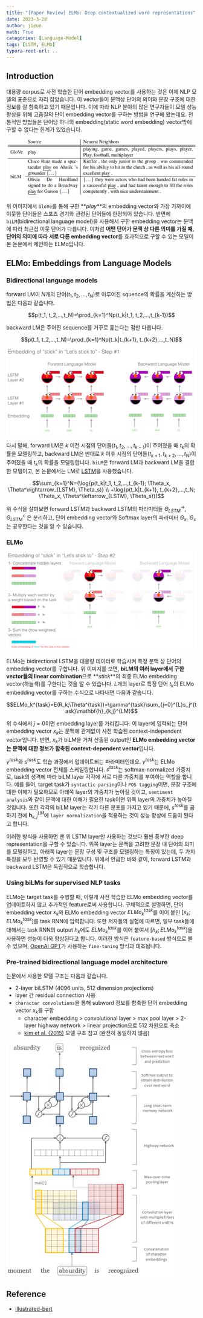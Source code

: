 ```yaml
---
title: "[Paper Review] ELMo: Deep contextualized word representations"
date: 2023-3-20
author: jieun
math: True
categories: [Language-Model]
tags: [LSTM, ELMo]
typora-root-url: ..
---
```


## Introduction

대용량 corpus로 사전 학습한 단어 embedding vector를 사용하는 것은 이제 NLP 모델의 표준으로 자리 잡았습니다. 이 vector들이 문맥상 단어의 의미와 문장 구조에 대한 정보를 잘 함축하고 있기 때문입니다. 이에 따라 NLP 분야의 많은 연구자들이 모델 성능 향상을 위해 고품질의 단어 embedding vector를 구하는 방법을 연구해 왔는데요. 전통적인 방법들은 단어당 하나의 embedding(static word embedding) vector밖에 구할 수 없다는 한계가 있었습니다. 

![](/assets/img/bert/elmo.png)

위 이미지에서 `GloVe`를 통해 구한 **_play_**의 embedding vector와 가장 가까이에 이웃한 단어들은 스포츠 경기와 관련된 단어들에 한정되어 있습니다. 반면에 `biLM`(bidirectional language model)을 사용해서 구한 embedding vector는 문맥에 따라 최근접 이웃 단어가 다릅니다. 이처럼 **어떤 단어가 문맥 상 다른 의미를 가질 때, 단어의 의미에 따라 서로 다른 embedding vector**를 효과적으로 구할 수 있는 모델이 본 논문에서 제안하는 ELMo입니다.



## ELMo: Embeddings from Language Models 

### Bidirectional language models

forward LM이 $N$개의 단어($t_1, t_2, ..., t_N$)로 이루어진 squence의 확률을 계산하는 방법은 다음과 같습니다.

$$p(t_1, t_2,...,t_N)=\prod_{k=1}^Np(t_k|t_1, t_2,...,t_{k-1})$$

backward LM은 주어진 sequence를 거꾸로 훑는다는 점만 다릅니다.

$$p(t_1, t_2,...,t_N)=\prod_{k=1}^Np(t_k|t_{k+1}, t_{k+2},...,t_N)$$

![](/assets/img/bert/elmo-embedding-1.jpg)

다시 말해, forward LM은 $k$ 이전 시점의 단어들($t_1, t_2,...,t_{k-1}$)이 주어졌을 때 $t_k$의 확률을 모델링하고, backward LM은 반대로 $k$ 이후 시점의 단어들($t_{k+1}, t_{k+2},...,t_N$)이 주어졌을 때 $t_k$의 확률을 모델링합니다. `biLM`은 forward LM과 backward LM을 결합한 모델이고, 본 논문에서는 LM로 [LSTM](https://jieun121070.github.io/posts/Language-Model-n-gram%EC%97%90%EC%84%9C-RNN%EC%9C%BC%EB%A1%9C%EC%9D%98-%EB%B0%9C%EC%A0%84/)을 사용했습니다.

$$\sum_{k=1}^N=(\log{p(t_k|t_1, t_2,...,t_{k-1}; \Theta_x, \Theta^\rightarrow_{LSTM}, \Theta_s)} \\ +\log{p(t_k|t_{k+1}, t_{k+2},...,t_N; \Theta_x, \Theta^\leftarrow_{LSTM}, \Theta_s)})$$

위 수식을 살펴보면 forward LSTM과 backward LSTM의 파라미터들 $\Theta^\rightarrow_{LSTM}$, $\Theta^\leftarrow_{LSTM}$은 분리하고, 단어 embedding vector와 Softmax layer의 파라미터 $\Theta_x$, $\Theta_s$는 공유한다는 것을 알 수 있습니다.



### ELMo

![](/assets/img/bert/elmo-embedding-2.jpg)

ELMo는 bidirectional LSTM을 대용량 데이터로 학습시켜 특정 문맥 상 단어의 embedding vector를 구합니다. 위 이미지를 보면, **biLM의 여러 layer에서 구한 vector들의 linear combination**으로 **_stick_**의 최종 ELMo embedding vector(하늘색)를 구한다는 것을 알 수 있습니다. $L$개의 layer로 특정 단어 $t_k$의 ELMo embedding vector를 구하는 수식으로 나타내면 다음과 같습니다.

$$ELMo_k^{task}=E(R_k;\Theta^{task})=\gamma^{task}\sum_{j=0}^{L}s_j^{task}\mathbf{h}_{k,j}^{LM}$$

위 수식에서 $j=0$이면 embedding layer를 가리킵니다. 이 layer에 입력되는 단어 embedding vector $x_k$는 문맥에 관계없이 사전 학습된 context-independent vector입니다. 반면, $x_k$가 biLM을 거쳐 산출된 output인 **ELMo embedding vector는 문맥에 대한 정보가 함축된 context-dependent vector**입니다.

 $\gamma^{task}$와 $s^{task}$도 학습 과정에서 업데이트되는 파라미터인데요. $\gamma^{task}$는 ELMo embedding vector 전체를 스케일링합니다. $s^{task}$는 softmax-normalized 가중치로, task의 성격에 따라 biLM layer 각각에 서로 다른 가중치를 부여하는 역할을 합니다. 예를 들어, target task가 `syntactic parsing`이나 `POS tagging`이면, 문장 구조에 대한 이해가 필요하므로 아래쪽 layer의 가중치가 높아질 것이고, `semtiment analysis`와 같이 문맥에 대한 이해가 필요한 task이면 위쪽 layer의 가중치가 높아질 것입니다. 또한 각각의 biLM layer는 각기 다른 분포를 가지고 있기 때문에, $s^{task}$를 곱하기 전에 $\mathbf{h}_{k,j}^{LM}$에 `layer normalization`을 적용하는 것이 성능 향상에 도움이 된다고 합니다.

이러한 방식을 사용하면 맨 위 LSTM layer만 사용하는 것보다 훨씬 풍부한 deep representation을 구할 수 있습니다. 위쪽 layer는 문맥을 고려한 문장 내 단어의 의미를 모델링하고, 아래쪽 layer는 문장 구성 및 구조를 모델링하는 특징이 있는데, 두 가지 특징을 모두 반영할 수 있기 때문입니다. 위에서 언급한 바와 같이, forward LSTM과 backward LSTM은 독립적으로 학습합니다.



### Using biLMs for supervised NLP tasks

ELMo는 target task를 수행할 때, 이렇게 사전 학습한 ELMo embedding vector를 업데이트하지 않고 추가적인 feature로써 사용합니다. 구체적으로 설명하면, 단어 embedding vector $x_k$와 ELMo embedding vector $ELMo_k^{task}$를 이어 붙인 $[x_k;ELMo_k^{task}]$를 task RNN에 입력합니다. 또한 저자들의 실험에 따르면, 일부 task들에 대해서는 task RNN의 output $h_k$에도 $ELMo_k^{task}$를 이어 붙여서 $[h_k;ELMo_k^{task}]$을 사용하면 성능이 더욱 향상된다고 합니다. 이러한 방식은 `feature-based` 방식으로 볼 수 있으며, [OpenAI GPT](https://jieun121070.github.io/posts/Paper-Review-Improving-Language-Understanding/)가 사용하는 `fine-tuning` 방식과 대조됩니다.



### Pre-trained bidirectional language model architecture

논문에서 사용한 모델 구조는 다음과 같습니다.

- 2-layer biLSTM (4096 units, 512 dimension projections)
- layer 간 residual connection 사용
- `character convolutions`을 통해 subword 정보를 함축한 단어 embedding vector $x_k$를 구함
  - character embedding > convolutional layer > max pool layer > 2-layer highway network > linear projection으로 512 차원으로 축소
  - [kim et al. (2015)](https://arxiv.org/abs/1508.06615) 모델 구조 참고 (완전히 동일하지 않음)

![](/assets/img/bert/character-conv.png)

## Reference

- [illustrated-bert](https://jalammar.github.io/illustrated-bert/)
